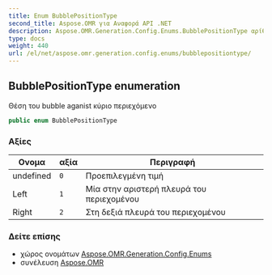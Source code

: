 ```yaml
---
title: Enum BubblePositionType
second_title: Aspose.OMR για Αναφορά API .NET
description: Aspose.OMR.Generation.Config.Enums.BubblePositionType αρίθμηση. Θέση του bubble aganist κύριο περιεχόμενο
type: docs
weight: 440
url: /el/net/aspose.omr.generation.config.enums/bubblepositiontype/
---
```

## BubblePositionType enumeration

Θέση του bubble aganist κύριο περιεχόμενο

```csharp
public enum BubblePositionType
```

### Αξίες

| Ονομα | αξία | Περιγραφή |
| --- | --- | --- |
| undefined | `0` | Προεπιλεγμένη τιμή |
| Left | `1` | Μία στην αριστερή πλευρά του περιεχομένου |
| Right | `2` | Στη δεξιά πλευρά του περιεχομένου |

### Δείτε επίσης

* χώρος ονομάτων [Aspose.OMR.Generation.Config.Enums](../../aspose.omr.generation.config.enums/)
* συνέλευση [Aspose.OMR](../../)


